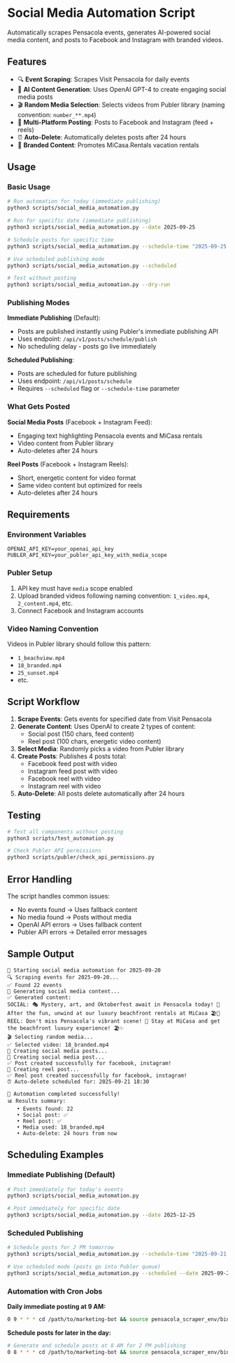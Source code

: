 # Social Media Automation Script

Automatically scrapes Pensacola events, generates AI-powered social media content, and posts to Facebook and Instagram with branded videos.

## Features

- 🔍 **Event Scraping**: Scrapes Visit Pensacola for daily events
- 🤖 **AI Content Generation**: Uses OpenAI GPT-4 to create engaging social media posts
- 🎬 **Random Media Selection**: Selects videos from Publer library (naming convention: `number_**.mp4`)
- 📱 **Multi-Platform Posting**: Posts to Facebook and Instagram (feed + reels)
- ⏰ **Auto-Delete**: Automatically deletes posts after 24 hours
- 🎯 **Branded Content**: Promotes MiCasa.Rentals vacation rentals

## Usage

### Basic Usage
```bash
# Run automation for today (immediate publishing)
python3 scripts/social_media_automation.py

# Run for specific date (immediate publishing)
python3 scripts/social_media_automation.py --date 2025-09-25

# Schedule posts for specific time
python3 scripts/social_media_automation.py --schedule-time "2025-09-25 14:30"

# Use scheduled publishing mode
python3 scripts/social_media_automation.py --scheduled

# Test without posting
python3 scripts/social_media_automation.py --dry-run
```

### Publishing Modes

**Immediate Publishing** (Default):
- Posts are published instantly using Publer's immediate publishing API
- Uses endpoint: `/api/v1/posts/schedule/publish`
- No scheduling delay - posts go live immediately

**Scheduled Publishing**:
- Posts are scheduled for future publishing
- Uses endpoint: `/api/v1/posts/schedule`
- Requires `--scheduled` flag or `--schedule-time` parameter

### What Gets Posted

**Social Media Posts** (Facebook + Instagram Feed):
- Engaging text highlighting Pensacola events and MiCasa rentals
- Video content from Publer library
- Auto-deletes after 24 hours

**Reel Posts** (Facebook + Instagram Reels):
- Short, energetic content for video format
- Same video content but optimized for reels
- Auto-deletes after 24 hours

## Requirements

### Environment Variables
```
OPENAI_API_KEY=your_openai_api_key
PUBLER_API_KEY=your_publer_api_key_with_media_scope
```

### Publer Setup
1. API key must have `media` scope enabled
2. Upload branded videos following naming convention: `1_video.mp4`, `2_content.mp4`, etc.
3. Connect Facebook and Instagram accounts

### Video Naming Convention
Videos in Publer library should follow this pattern:
- `1_beachview.mp4`
- `18_branded.mp4`
- `25_sunset.mp4`
- etc.

## Script Workflow

1. **Scrape Events**: Gets events for specified date from Visit Pensacola
2. **Generate Content**: Uses OpenAI to create 2 types of content:
   - Social post (150 chars, feed content)
   - Reel post (100 chars, energetic video content)
3. **Select Media**: Randomly picks a video from Publer library
4. **Create Posts**: Publishes 4 posts total:
   - Facebook feed post with video
   - Instagram feed post with video
   - Facebook reel with video
   - Instagram reel with video
5. **Auto-Delete**: All posts delete automatically after 24 hours

## Testing

```bash
# Test all components without posting
python3 scripts/test_automation.py

# Check Publer API permissions
python3 scripts/publer/check_api_permissions.py
```

## Error Handling

The script handles common issues:
- No events found → Uses fallback content
- No media found → Posts without media
- OpenAI API errors → Uses fallback content
- Publer API errors → Detailed error messages

## Sample Output

```
🚀 Starting social media automation for 2025-09-20
🔍 Scraping events for 2025-09-20...
✅ Found 22 events
🤖 Generating social media content...
✅ Generated content:
SOCIAL: 🎭 Mystery, art, and Oktoberfest await in Pensacola today! 🍻 After the fun, unwind at our luxury beachfront rentals at MiCasa 🏖️🌅
REEL: Don't miss Pensacola's vibrant scene! 🎉 Stay at MiCasa and get the beachfront luxury experience! 🏖️✨
🎬 Selecting random media...
✅ Selected video: 18_branded.mp4
📱 Creating social media posts...
📝 Creating social media post...
✅ Post created successfully for facebook, instagram!
🎥 Creating reel post...
✅ Reel post created successfully for facebook, instagram!
⏰ Auto-delete scheduled for: 2025-09-21 18:30

🎉 Automation completed successfully!
📊 Results summary:
   • Events found: 22
   • Social post: ✅
   • Reel post: ✅
   • Media used: 18_branded.mp4
   • Auto-delete: 24 hours from now
```

## Scheduling Examples

### Immediate Publishing (Default)
```bash
# Post immediately for today's events
python3 scripts/social_media_automation.py

# Post immediately for specific date
python3 scripts/social_media_automation.py --date 2025-12-25
```

### Scheduled Publishing
```bash
# Schedule posts for 2 PM tomorrow
python3 scripts/social_media_automation.py --schedule-time "2025-09-21 14:00"

# Use scheduled mode (posts go into Publer queue)
python3 scripts/social_media_automation.py --scheduled --date 2025-09-25
```

### Automation with Cron Jobs

**Daily immediate posting at 9 AM:**
```bash
0 9 * * * cd /path/to/marketing-bot && source pensacola_scraper_env/bin/activate && python3 scripts/social_media_automation.py
```

**Schedule posts for later in the day:**
```bash
# Generate and schedule posts at 8 AM for 2 PM publishing
0 8 * * * cd /path/to/marketing-bot && source pensacola_scraper_env/bin/activate && python3 scripts/social_media_automation.py --schedule-time "$(date -d '+6 hours' +'%Y-%m-%d %H:00')"
```